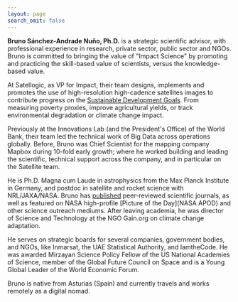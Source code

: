```yaml
---
layout: page
search_omit: false
---
```



**Bruno Sánchez-Andrade Nuño, Ph.D.** is a strategic scientific advisor, with professional experience in research, private sector, public sector and NGOs. Bruno is committed to bringing the value of "Impact Science" by promoting and practicing the skill-based value of scientists, versus the knowledge-based value.

At Satellogic, as VP for Impact, their team designs, implements and promotes the use of high-resolution high-cadence satellites images to contribute progress on the [Sustainable Development Goals](https://en.wikipedia.org/wiki/Sustainable_Development_Goals). From measuring poverty proxies, improve agricultural yields, or track environmental degradation or climate change impact.

Previously at the Innovations Lab (and the President's Office) of the World Bank, their team led the technical work of Big Data across operations globally. Before, Bruno was Chief Scientist for the mapping company Mapbox during 10-fold early growth; where he worked building and leading the scientific, technical support across the company, and in particular on the Satellite team.

He is Ph.D. Magna cum Laude in astrophysics from the Max Planck Institute in Germany, and postdoc in satellite and rocket science with NRL/JAXA/NASA. Bruno has [published](https://adsabs.harvard.edu/cgi-bin/nph-abs_connect?return_req=no_params&author=S%C3%A1nchez-Andrade%20Nu%C3%B1o,%20B.&db_key=AST) peer-reviewed scientific journals, as well as featured on NASA high-profile [Picture of the Day](NASA APOD) and other science outreach mediums. After leaving academia, he was director of Science and Technology at the NGO Gain.org on climate change adaptation.

He serves on strategic boards for several companies, government bodies, and NGOs, like Inmarsat, the UAE Statistical Authority, and IamtheCode. He was awarded Mirzayan Science Policy Fellow of the US National Academies of Science, member of the Global Future Council on Space and is a Young Global Leader of the World Economic Forum.

Bruno is native from Asturias (Spain) and currently travels and works remotely as a digital nomad.
